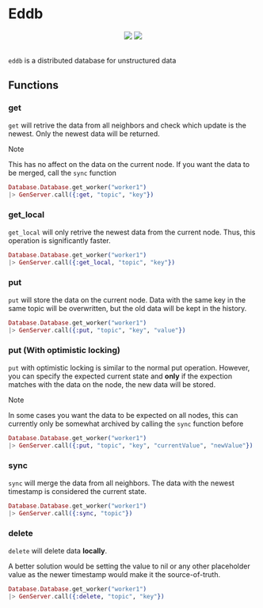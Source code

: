 # Eddb

<div align="center">
  <img src="https://img.shields.io/badge/Written%20in-elixir-%238238ab?style=for-the-badge" />
  <img src="https://img.shields.io/badge/Hex.pm-eddb-%235764c9?style=for-the-badge" />
</div>

<br />

`eddb` is a distributed database for unstructured data

## Functions

### get

`get` will retrive the data from all neighbors and check which update is the newest.
Only the newest data will be returned.

> [!NOTE]
> This has no affect on the data on the current node.
> If you want the data to be merged, call the `sync` function

```elixir
Database.Database.get_worker("worker1")
|> GenServer.call({:get, "topic", "key"})
```

### get_local

`get_local` will only retrive the newest data from the current node.
Thus, this operation is significantly faster.

```elixir
Database.Database.get_worker("worker1")
|> GenServer.call({:get_local, "topic", "key"})
```

### put

`put` will store the data on the current node.
Data with the same key in the same topic will be overwritten, but the old data will be kept in the history.

```elixir
Database.Database.get_worker("worker1")
|> GenServer.call({:put, "topic", "key", "value"})
```

### put (With optimistic locking)

`put` with optimistic locking is similar to the normal put operation.
However, you can specify the expected current state and **only** if the expection matches with the data on the node, the new data will be stored.

> [!NOTE]
> In some cases you want the data to be expected on all nodes, this can currently only be somewhat archived by calling the `sync` function before

```elixir
Database.Database.get_worker("worker1")
|> GenServer.call({:put, "topic", "key", "currentValue", "newValue"})
```

### sync

`sync` will merge the data from all neighbors.
The data with the newest timestamp is considered the current state.

```elixir
Database.Database.get_worker("worker1")
|> GenServer.call({:sync, "topic"})
```

### delete

`delete` will delete data **locally**.

A better solution would be setting the value to nil or any other placeholder value as the newer timestamp would make it the source-of-truth.

```elixir
Database.Database.get_worker("worker1")
|> GenServer.call({:delete, "topic", "key"})
```
